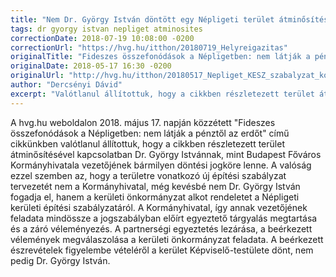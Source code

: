 ```yaml
---
title: "Nem Dr. György István döntött egy Népligeti terület átminősítéséről"
tags: dr gyorgy istvan nepliget atminosites
correctionDate: 2018-07-19 10:08:00 -0200
correctionUrl: "https://hvg.hu/itthon/20180719_Helyreigazitas"
originalTitle: "Fideszes összefonódások a Népligetben: nem látják a pénztől az erdőt"
originalDate: 2018-05-17 16:30 -0200
originalUrl: "http://hvg.hu/itthon/20180517_Nepliget_KESZ_szabalyzat_kobanya_park"
author: "Dercsényi Dávid"
excerpt: "Valótlanul állítottuk, hogy a cikkben részletezett terület átminősítésével kapcsolatban Dr. György Istvánnak, mint Budapest Főváros Kormányhivatala vezetőjének bármilyen döntési jogköre lenne."
---
```


A hvg.hu weboldalon 2018. május 17. napján közzétett "Fideszes összefonódások a Népligetben: nem látják a pénztől az erdőt" című cikkünkben valótlanul állítottuk, hogy a cikkben részletezett terület átminősítésével kapcsolatban Dr. György Istvánnak, mint Budapest Főváros Kormányhivatala vezetőjének bármilyen döntési jogköre lenne. A valóság ezzel szemben az, hogy a területre vonatkozó új építési szabályzat tervezetét nem a Kormányhivatal, még kevésbé nem Dr. György István fogadja el, hanem a kerületi önkormányzat alkot rendeletet a Népligeti kerületi építési szabályzatáról. A Kormányhivatal, így annak vezetőjének feladata mindössze a jogszabályban előírt egyeztető tárgyalás megtartása és a záró véleményezés. A partnerségi egyeztetés lezárása, a beérkezett vélemények megválaszolása a kerületi önkormányzat feladata. A beérkezett észrevételek figyelembe vételéről a kerület Képviselő-testülete dönt, nem pedig Dr. György István.
